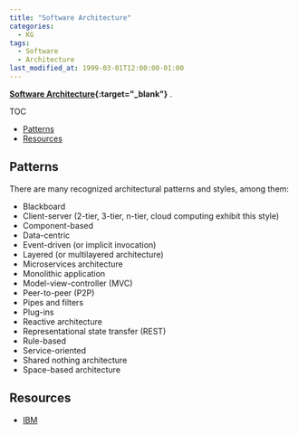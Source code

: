 ```yaml
---
title: "Software Architecture"
categories:
  - KG
tags:
  - Software
  - Architecture
last_modified_at: 1999-03-01T12:00:00-01:00
---
```


**[Software Architecture](https://en.wikipedia.org/wiki/Software_architecture){:target="_blank"}** .

TOC

- [Patterns](#patterns)
- [Resources](#resources)


## Patterns

There are many recognized architectural patterns and styles, among them:

- Blackboard
- Client-server (2-tier, 3-tier, n-tier, cloud computing exhibit this style)
- Component-based
- Data-centric
- Event-driven (or implicit invocation)
- Layered (or multilayered architecture)
- Microservices architecture
- Monolithic application
- Model-view-controller (MVC)
- Peer-to-peer (P2P)
- Pipes and filters
- Plug-ins
- Reactive architecture
- Representational state transfer (REST)
- Rule-based
- Service-oriented
- Shared nothing architecture
- Space-based architecture


## Resources

- [IBM](https://www.ibm.com/developerworks/rational/library/feb06/eeles/)